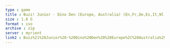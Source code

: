 ```yaml
---
type : game
title : Buzz! Junior - Dino Den (Europe, Australia) (En,Fr,De,Es,It,Nl,Pt,El)
size : 1.8 G
format : iso
archive : zip
server : myrient
link2 : Buzz%21%20Junior%20-%20Dino%20Den%20%28Europe%2C%20Australia%29%20%28En%2CFr%2CDe%2CEs%2CIt%2CNl%2CPt%2CEl%29
---
```

